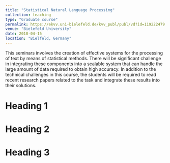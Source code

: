 ```yaml
---
title: "Statistical Natural Language Processing"
collection: teaching
type: "Graduate course"
permalink: https://ekvv.uni-bielefeld.de/kvv_publ/publ/vd?id=119222479
venue: "Bielefeld University"
date: 2018-04-15
location: "Bielfeld, Germany"
---
```


This seminars involves the creation of effective systems for the processing of text by means of statistical methods. There will be significant challenge in integrating these components into a scalable system that can handle the large amount of data required to obtain high accuracy. In addition to the technical challenges in this course, the students will be required to read recent research papers related to the task and integrate these results into their solutions.

Heading 1
======

Heading 2
======

Heading 3
======

